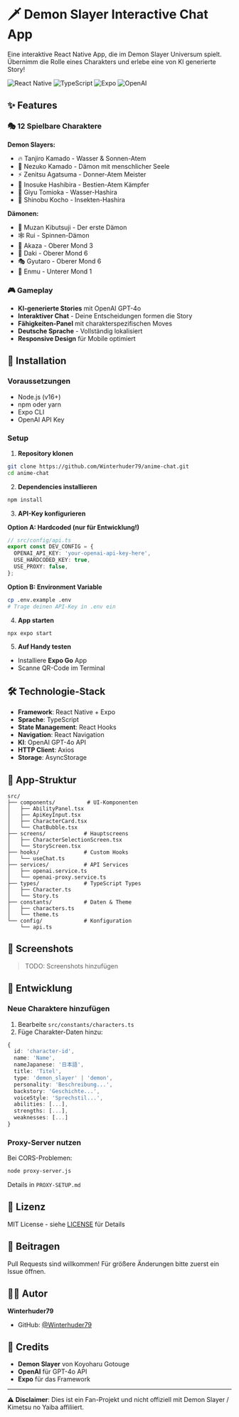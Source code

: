 # 🗡️ Demon Slayer Interactive Chat App

Eine interaktive React Native App, die im Demon Slayer Universum spielt. Übernimm die Rolle eines Charakters und erlebe eine von KI generierte Story!

![React Native](https://img.shields.io/badge/React_Native-20232A?style=for-the-badge&logo=react&logoColor=61DAFB)
![TypeScript](https://img.shields.io/badge/TypeScript-007ACC?style=for-the-badge&logo=typescript&logoColor=white)
![Expo](https://img.shields.io/badge/Expo-000020?style=for-the-badge&logo=expo&logoColor=white)
![OpenAI](https://img.shields.io/badge/OpenAI-412991?style=for-the-badge&logo=openai&logoColor=white)

## ✨ Features

### 🎭 12 Spielbare Charaktere

**Demon Slayers:**
- 🔥 Tanjiro Kamado - Wasser & Sonnen-Atem
- 👹 Nezuko Kamado - Dämon mit menschlicher Seele
- ⚡ Zenitsu Agatsuma - Donner-Atem Meister
- 🐗 Inosuke Hashibira - Bestien-Atem Kämpfer
- 🌊 Giyu Tomioka - Wasser-Hashira
- 🦋 Shinobu Kocho - Insekten-Hashira

**Dämonen:**
- 👑 Muzan Kibutsuji - Der erste Dämon
- 🕸️ Rui - Spinnen-Dämon
- 🥋 Akaza - Oberer Mond 3
- 💃 Daki - Oberer Mond 6
- 🎭 Gyutaro - Oberer Mond 6
- 🚂 Enmu - Unterer Mond 1

### 🎮 Gameplay

- **KI-generierte Stories** mit OpenAI GPT-4o
- **Interaktiver Chat** - Deine Entscheidungen formen die Story
- **Fähigkeiten-Panel** mit charakterspezifischen Moves
- **Deutsche Sprache** - Vollständig lokalisiert
- **Responsive Design** für Mobile optimiert

## 🚀 Installation

### Voraussetzungen

- Node.js (v16+)
- npm oder yarn
- Expo CLI
- OpenAI API Key

### Setup

1. **Repository klonen**
```bash
git clone https://github.com/Winterhuder79/anime-chat.git
cd anime-chat
```

2. **Dependencies installieren**
```bash
npm install
```

3. **API-Key konfigurieren**

**Option A: Hardcoded (nur für Entwicklung!)**
```typescript
// src/config/api.ts
export const DEV_CONFIG = {
  OPENAI_API_KEY: 'your-openai-api-key-here',
  USE_HARDCODED_KEY: true,
  USE_PROXY: false,
};
```

**Option B: Environment Variable**
```bash
cp .env.example .env
# Trage deinen API-Key in .env ein
```

4. **App starten**
```bash
npx expo start
```

5. **Auf Handy testen**
- Installiere **Expo Go** App
- Scanne QR-Code im Terminal

## 🛠️ Technologie-Stack

- **Framework**: React Native + Expo
- **Sprache**: TypeScript
- **State Management**: React Hooks
- **Navigation**: React Navigation
- **KI**: OpenAI GPT-4o API
- **HTTP Client**: Axios
- **Storage**: AsyncStorage

## 📱 App-Struktur

```
src/
├── components/          # UI-Komponenten
│   ├── AbilityPanel.tsx
│   ├── ApiKeyInput.tsx
│   ├── CharacterCard.tsx
│   └── ChatBubble.tsx
├── screens/            # Hauptscreens
│   ├── CharacterSelectionScreen.tsx
│   └── StoryScreen.tsx
├── hooks/              # Custom Hooks
│   └── useChat.ts
├── services/           # API Services
│   ├── openai.service.ts
│   └── openai-proxy.service.ts
├── types/              # TypeScript Types
│   ├── Character.ts
│   └── Story.ts
├── constants/          # Daten & Theme
│   ├── characters.ts
│   └── theme.ts
└── config/             # Konfiguration
    └── api.ts
```

## 🎨 Screenshots

> TODO: Screenshots hinzufügen

## 🔧 Entwicklung

### Neue Charaktere hinzufügen

1. Bearbeite `src/constants/characters.ts`
2. Füge Charakter-Daten hinzu:

```typescript
{
  id: 'character-id',
  name: 'Name',
  nameJapanese: '日本語',
  title: 'Titel',
  type: 'demon_slayer' | 'demon',
  personality: 'Beschreibung...',
  backstory: 'Geschichte...',
  voiceStyle: 'Sprechstil...',
  abilities: [...],
  strengths: [...],
  weaknesses: [...]
}
```

### Proxy-Server nutzen

Bei CORS-Problemen:

```bash
node proxy-server.js
```

Details in `PROXY-SETUP.md`

## 📄 Lizenz

MIT License - siehe [LICENSE](LICENSE) für Details

## 🤝 Beitragen

Pull Requests sind willkommen! Für größere Änderungen bitte zuerst ein Issue öffnen.

## 👨‍💻 Autor

**Winterhuder79**
- GitHub: [@Winterhuder79](https://github.com/Winterhuder79)

## 🙏 Credits

- **Demon Slayer** von Koyoharu Gotouge
- **OpenAI** für GPT-4o API
- **Expo** für das Framework

---

⚠️ **Disclaimer**: Dies ist ein Fan-Projekt und nicht offiziell mit Demon Slayer / Kimetsu no Yaiba affiliiert.
